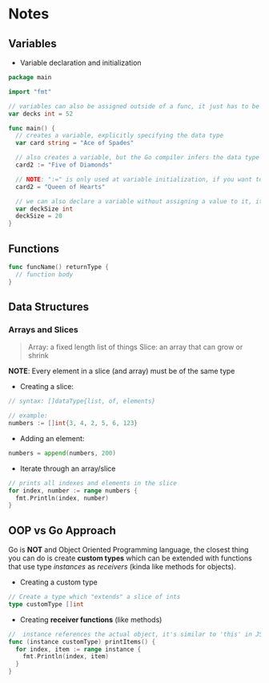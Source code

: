 # Notes

## Variables

- Variable declaration and initialization

```go
package main

import "fmt"

// variables can also be assigned outside of a func, it just has to be done with long syntax
var decks int = 52

func main() {
  // creates a variable, explicitly specifying the data type
  var card string = "Ace of Spades"

  // also creates a variable, but the Go compiler infers the data type from whatever value you're assigning to the variable
  card2 := "Five of Diamonds"

  // NOTE: ":=" is only used at variable initialization, if you want to reassign another value, you can use "="
  card2 = "Queen of Hearts"

  // we can also declare a variable without assigning a value to it, it can be assigned later
  var deckSize int
  deckSize = 20
}
```

## Functions

```go
func funcName() returnType {
  // function body
}
```

## Data Structures

### Arrays and Slices

> Array: a fixed length list of things
> Slice: an array that can grow or shrink

**NOTE**: Every element in a slice (and array) must be of the same type

- Creating a slice:

```go
// syntax: []dataType{list, of, elements}

// example:
numbers := []int{3, 4, 2, 5, 6, 123}
```

- Adding an element:

```go
numbers = append(numbers, 200)
```

- Iterate through an array/slice

```go
// prints all indexes and elements in the slice
for index, number := range numbers {
  fmt.Println(index, number)
}
```

## OOP vs Go Approach

Go is **NOT** and Object Oriented Programming language, the closest thing you can do is create **custom types** which can be extended with functions that use type _instances_ as _receivers_ (kinda like methods for objects).

- Creating a custom type

```go
// Create a type which "extends" a slice of ints
type customType []int
```

- Creating **receiver functions** (like methods)

```go
//  instance references the actual object, it's similar to 'this' in JS or 'self' in Python
func (instance customType) printItems() {
  for index, item := range instance {
    fmt.Println(index, item)
  }
}
```

